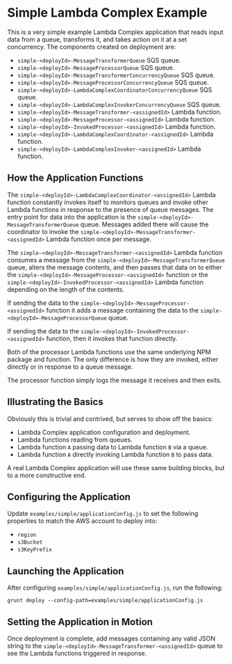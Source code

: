 # Simple Lambda Complex Example

This is a very simple example Lambda Complex application that reads input data
from a queue, transforms it, and takes action on it at a set concurrency. The
components created on deployment are:

* `simple-<deployId>-MessageTransformerQueue` SQS queue.
* `simple-<deployId>-MessageProcessorQueue` SQS queue.
* `simple-<deployId>-MessageTransformerConcurrencyQueue` SQS queue.
* `simple-<deployId>-MessageProcessorConcurrencyQueue` SQS queue.
* `simple-<deployId>-LambdaComplexCoordinatorConcurrencyQueue` SQS queue.
* `simple-<deployId>-LambdaComplexInvokerConcurrencyQueue` SQS queue.
* `simple-<deployId>-MessageTransformer-<assignedId>` Lambda function.
* `simple-<deployId>-MessageProcessor-<assignedId>` Lambda function.
* `simple-<deployId>-InvokedProcessor-<assignedId>` Lambda function.
* `simple-<deployId>-LambdaComplexCoordinator-<assignedId>` Lambda function.
* `simple-<deployId>-LambdaComplexInvoker-<assignedId>` Lambda function.

## How the Application Functions

The `simple-<deployId>-LambdaComplexCoordinator-<assignedId>` Lambda function
constantly invokes itself to monitors queues and invoke other Lambda functions
in response to the presence of queue messages. The entry point for data into the
application is the `simple-<deployId>-MessageTransformerQueue` queue. Messages
added there will cause the coordinator to invoke the
`simple-<deployId>-MessageTransformer-<assignedId>` Lambda function once per
message.

The `simple-<deployId>-MessageTransformer-<assignedId>` Lambda function consumes
a message from the `simple-<deployId>-MessageTransformerQueue` queue, alters the
message contents, and then passes that data on to either the
`simple-<deployId>-MessageProcessor-<assignedId>` function or the
`simple-<deployId>-InvokedProcessor-<assignedId>` Lambda function depending on
the length of the contents.

If sending the data to the `simple-<deployId>-MessageProcessor-<assignedId>`
function it adds a message containing the data to the
`simple-<deployId>-MessageProcessorQueue` queue.

If sending the data to the `simple-<deployId>-InvokedProcessor-<assignedId>`
function, then it invokes that function directly.

Both of the processor Lambda functions use the same underlying NPM package and
function. The only difference is how they are invoked, either directly or in
response to a queue message.

The processor function simply logs the message it receives and then exits.

## Illustrating the Basics

Obviously this is trivial and contrived, but serves to show off the basics:

* Lambda Complex application configuration and deployment.
* Lambda functions reading from queues.
* Lambda function `A` passing data to Lambda function `B` via a queue.
* Lambda function `A` directly invoking Lambda function `B` to pass data.

A real Lambda Complex application will use these same building blocks, but to a
more constructive end.

## Configuring the Application

Update `examples/simple/applicationConfig.js` to set the following properties to
match the AWS account to deploy into:

* `region`
* `s3Bucket`
* `s3KeyPrefix`

## Launching the Application

After configuring `examples/simple/applicationConfig.js`, run the following:

```
grunt deploy --config-path=examples/simple/applicationConfig.js
```

## Setting the Application in Motion

Once deployment is complete, add messages containing any valid JSON string to
the `simple-<deployId>-MessageTransformer-<assignedId>` queue to see the Lambda
functions triggered in response.
